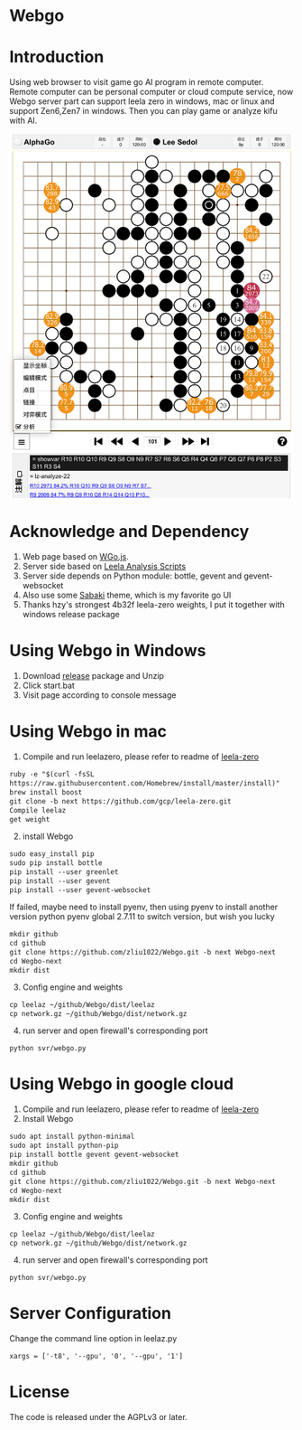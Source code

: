 # Webgo

# Introduction
Using web browser to visit game go AI program in remote computer.
Remote computer can be personal computer or cloud compute service, now Webgo server part can support leela zero in windows, mac or linux and support Zen6,Zen7 in windows.
Then you can play game or analyze kifu with AI.

![screenshot](screenshot/chinese.PNG)

# Acknowledge and Dependency
1. Web page based on [WGo.js](https://github.com/waltheri/wgo.js).
2. Server side based on [Leela Analysis Scripts](https://github.com/lightvector/leela-analysis)
3. Server side depends on Python module: bottle, gevent and gevent-websocket
4. Also use some [Sabaki](https://github.com/SabakiHQ/Sabaki) theme, which is my favorite go UI
5. Thanks hzy's strongest 4b32f leela-zero weights, I put it together with windows release package

# Using Webgo in Windows
1. Download [release](https://github.com/zliu1022/Webgo/releases/download/v0.3/Webgo-20190319.7z) package and Unzip
2. Click start.bat
3. Visit page according to console message

# Using Webgo in mac
1. Compile and run leelazero, please refer to readme of [leela-zero](https://github.com/leela-zero/leela-zero/blob/master/README.md)
```
ruby -e "$(curl -fsSL https://raw.githubusercontent.com/Homebrew/install/master/install)"
brew install boost
git clone -b next https://github.com/gcp/leela-zero.git
Compile leelaz
get weight
```
2. install Webgo
```
sudo easy_install pip
sudo pip install bottle
pip install --user greenlet
pip install --user gevent
pip install --user gevent-websocket
```
If failed, maybe need to install pyenv, then using pyenv to install another version python
pyenv global 2.7.11 to switch version, but wish you lucky
```
mkdir github
cd github
git clone https://github.com/zliu1022/Webgo.git -b next Webgo-next
cd Wegbo-next
mkdir dist
```
3. Config engine and weights
```
cp leelaz ~/github/Webgo/dist/leelaz
cp network.gz ~/github/Webgo/dist/network.gz
```
4. run server and open firewall's corresponding port
```
python svr/webgo.py
```

# Using Webgo in google cloud
1. Compile and run leelazero, please refer to readme of [leela-zero](https://github.com/leela-zero/leela-zero/blob/master/README.md)
2. Install Webgo
```
sudo apt install python-minimal
sudo apt install python-pip
pip install bottle gevent gevent-websocket
mkdir github
cd github
git clone https://github.com/zliu1022/Webgo.git -b next Webgo-next
cd Wegbo-next
mkdir dist
```
3. Config engine and weights
```
cp leelaz ~/github/Webgo/dist/leelaz
cp network.gz ~/github/Webgo/dist/network.gz
```
4. run server and open firewall's corresponding port
```
python svr/webgo.py
```

# Server Configuration
Change the command line option in leelaz.py
```
xargs = ['-t8', '--gpu', '0', '--gpu', '1']
```

# License
The code is released under the AGPLv3 or later.
